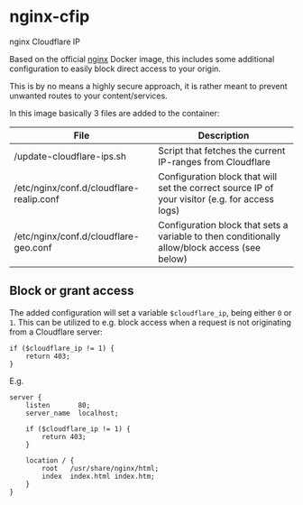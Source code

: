 nginx-cfip
===
nginx Cloudflare IP

Based on the official [nginx](https://hub.docker.com/_/nginx) Docker image, this includes some additional configuration to easily block direct access to your origin.

This is by no means a highly secure approach, it is rather meant to prevent unwanted routes to your content/services.

In this image basically 3 files are added to the container:

File | Description
---- | -----------
/update-cloudflare-ips.sh | Script that fetches the current IP-ranges from Cloudflare
/etc/nginx/conf.d/cloudflare-realip.conf | Configuration block that will set the correct source IP of your visitor (e.g. for access logs)
/etc/nginx/conf.d/cloudflare-geo.conf | Configuration block that sets a variable to then conditionally allow/block access (see below)

Block or grant access
---
The added configuration will set a variable `$cloudflare_ip`, being either `0` or `1`. This can be utilized to e.g. block access when a request is not originating from a Cloudflare server:
```
if ($cloudflare_ip != 1) {
    return 403;
}
```

E.g.
```
server {
    listen       80;
    server_name  localhost;

    if ($cloudflare_ip != 1) {
        return 403;
    }

    location / {
        root   /usr/share/nginx/html;
        index  index.html index.htm;
    }
}
```
